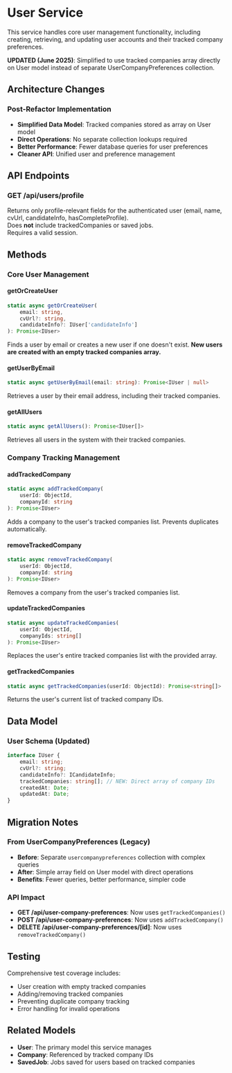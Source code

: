 # User Service

This service handles core user management functionality, including creating, retrieving, and updating user accounts and their tracked company preferences.

**UPDATED (June 2025)**: Simplified to use tracked companies array directly on User model instead of separate UserCompanyPreferences collection.

## Architecture Changes

### Post-Refactor Implementation

- **Simplified Data Model**: Tracked companies stored as array on User model
- **Direct Operations**: No separate collection lookups required
- **Better Performance**: Fewer database queries for user preferences
- **Cleaner API**: Unified user and preference management

## API Endpoints

### GET /api/users/profile

Returns only profile-relevant fields for the authenticated user (email, name, cvUrl, candidateInfo, hasCompleteProfile).  
Does **not** include trackedCompanies or saved jobs.  
Requires a valid session.

## Methods

### Core User Management

#### getOrCreateUser

```typescript
static async getOrCreateUser(
    email: string,
    cvUrl?: string,
    candidateInfo?: IUser['candidateInfo']
): Promise<IUser>
```

Finds a user by email or creates a new user if one doesn't exist. **New users are created with an empty tracked companies array.**

#### getUserByEmail

```typescript
static async getUserByEmail(email: string): Promise<IUser | null>
```

Retrieves a user by their email address, including their tracked companies.

#### getAllUsers

```typescript
static async getAllUsers(): Promise<IUser[]>
```

Retrieves all users in the system with their tracked companies.

### Company Tracking Management

#### addTrackedCompany

```typescript
static async addTrackedCompany(
    userId: ObjectId,
    companyId: string
): Promise<IUser>
```

Adds a company to the user's tracked companies list. Prevents duplicates automatically.

#### removeTrackedCompany

```typescript
static async removeTrackedCompany(
    userId: ObjectId,
    companyId: string
): Promise<IUser>
```

Removes a company from the user's tracked companies list.

#### updateTrackedCompanies

```typescript
static async updateTrackedCompanies(
    userId: ObjectId,
    companyIds: string[]
): Promise<IUser>
```

Replaces the user's entire tracked companies list with the provided array.

#### getTrackedCompanies

```typescript
static async getTrackedCompanies(userId: ObjectId): Promise<string[]>
```

Returns the user's current list of tracked company IDs.

## Data Model

### User Schema (Updated)

```typescript
interface IUser {
	email: string;
	cvUrl?: string;
	candidateInfo?: ICandidateInfo;
	trackedCompanies: string[]; // NEW: Direct array of company IDs
	createdAt: Date;
	updatedAt: Date;
}
```

## Migration Notes

### From UserCompanyPreferences (Legacy)

- **Before**: Separate `usercompanypreferences` collection with complex queries
- **After**: Simple array field on User model with direct operations
- **Benefits**: Fewer queries, better performance, simpler code

### API Impact

- **GET /api/user-company-preferences**: Now uses `getTrackedCompanies()`
- **POST /api/user-company-preferences**: Now uses `addTrackedCompany()`
- **DELETE /api/user-company-preferences/[id]**: Now uses `removeTrackedCompany()`

## Testing

Comprehensive test coverage includes:

- User creation with empty tracked companies
- Adding/removing tracked companies
- Preventing duplicate company tracking
- Error handling for invalid operations

## Related Models

- **User**: The primary model this service manages
- **Company**: Referenced by tracked company IDs
- **SavedJob**: Jobs saved for users based on tracked companies

